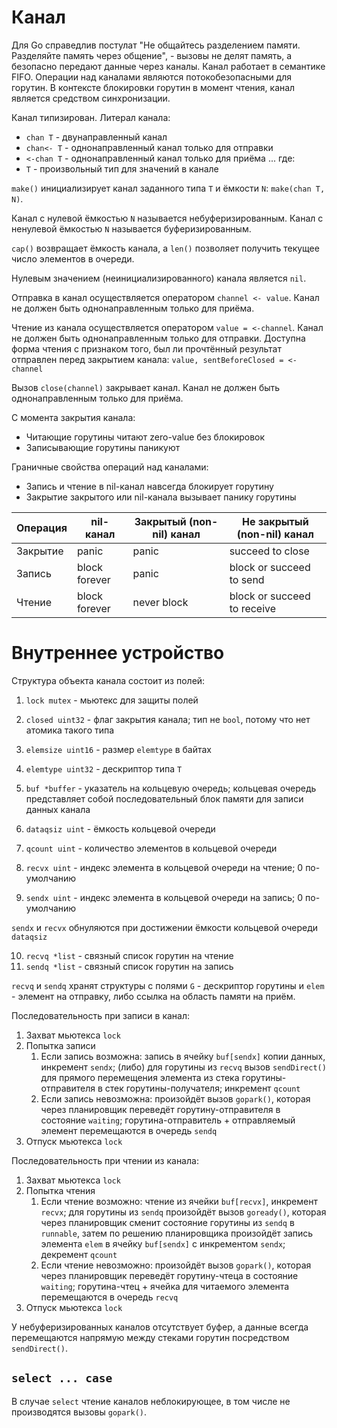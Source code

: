 # Канал

Для Go справедлив постулат "Не общайтесь разделением памяти. Разделяйте память через общение", - вызовы не делят память, а безопасно передают данные через каналы. Канал работает в семантике FIFO. Операции над каналами являются потокобезопасными для горутин. В контексте блокировки горутин в момент чтения, канал является средством синхронизации.

Канал типизирован. Литерал канала:
- `chan T` - двунаправленный канал
- `chan<- T` - однонаправленный канал только для отправки
- `<-chan T` - однонаправленный канал только для приёма
... где:
- `T` - произвольный тип для значений в канале

`make()` инициализирует канал заданного типа `T` и ёмкости `N`: `make(chan T, N)`.

Канал с нулевой ёмкостью `N` называется небуферизированным.
Канал с ненулевой ёмкостью `N` называется буферизированным.

`cap()` возвращает ёмкость канала, а `len()` позволяет получить текущее число элементов в очереди.

Нулевым значением (неинициализированного) канала является `nil`.

Отправка в канал осуществляется оператором `channel <- value`. Канал не должен быть однонаправленным только для приёма.

Чтение из канала осуществляется оператором `value = <-channel`. Канал не должен быть однонаправленным только для отправки. Доступна форма чтения с признаком того, был ли прочтённый результат отправлен перед закрытием канала: `value, sentBeforeClosed = <-channel`

Вызов `close(channel)` закрывает канал. Канал не должен быть однонаправленным только для приёма.

С момента закрытия канала:
- Читающие горутины читают zero-value без блокировок
- Записывающие горутины паникуют

Граничные свойства операций над каналами:
- Запись и чтение в nil-канал навсегда блокирует горутину
- Закрытие закрытого или nil-канала вызывает панику горутины

| Операция | nil-канал     | Закрытый (non-nil) канал | Не закрытый (non-nil) канал |
| -------- | ------------- | ------------------------ | --------------------------- |
| Закрытие | panic         | panic                    | succeed to close            |
| Запись   | block forever | panic                    | block or succeed to send    |
| Чтение   | block forever | never block              | block or succeed to receive |
# Внутреннее устройство

Структура объекта канала состоит из полей:

1. `lock mutex` - мьютекс для защиты полей
2. `closed uint32` - флаг закрытия канала; тип не `bool`, потому что нет атомика такого типа
3. `elemsize uint16` - размер `elemtype` в байтах
4. `elemtype uint32` - дескриптор типа `T`

5. `buf *buffer` - указатель на кольцевую очередь; кольцевая очередь представляет собой последовательный блок памяти для записи данных канала
6. `dataqsiz uint` - ёмкость кольцевой очереди
7. `qcount uint` - количество элементов в кольцевой очереди
8. `recvx uint` - индекс элемента в кольцевой очереди на чтение; 0 по-умолчанию
9. `sendx uint` - индекс элемента в кольцевой очереди на запись; 0 по-умолчанию

`sendx` и `recvx` обнуляются при достижении ёмкости кольцевой очереди `dataqsiz`

10. `recvq *list` - связный список горутин на чтение
11. `sendq *list` - связный список горутин на запись

`recvq` и `sendq` хранят структуры с полями `G` - дескриптор горутины и `elem` - элемент на отправку, либо ссылка на область памяти на приём.

Последовательность при записи в канал:
1. Захват мьютекса `lock`
2. Попытка записи
	1. Если запись возможна: запись в ячейку `buf[sendx]` копии данных, инкремент `sendx`; (либо) для горутины из `recvq` вызов `sendDirect()` для прямого перемещения элемента из стека горутины-отправителя в стек горутины-получателя; инкремент `qcount`
	2. Если запись невозможна: произойдёт вызов `gopark()`, которая через планировщик переведёт горутину-отправителя в состояние `waiting`; горутина-отправитель + отправляемый элемент перемещаются в очередь `sendq`
3. Отпуск мьютекса `lock`

Последовательность при чтении из канала:
1. Захват мьютекса `lock`
2. Попытка чтения
	1. Если чтение возможно: чтение из ячейки `buf[recvx]`, инкремент `recvx`; для горутины из `sendq` произойдёт вызов `goready()`, которая через планировщик сменит состояние горутины из `sendq` в `runnable`, затем по решению планировщика произойдёт запись элемента `elem` в ячейку `buf[sendx]` с инкрементом `sendx`; декремент `qcount`
	2. Если чтение невозможно: произойдёт вызов `gopark()`, которая через планировщик переведёт горутину-чтеца в состояние `waiting`; горутина-чтец + ячейка для читаемого элемента перемещаются в очередь `recvq`
3. Отпуск мьютекса `lock`

У небуферизированных каналов отсутствует буфер, а данные всегда перемещаются напрямую между стеками горутин посредством `sendDirect()`.

## `select ... case`

В случае `select` чтение каналов неблокирующее, в том числе не производятся вызовы `gopark()`.